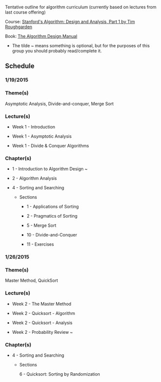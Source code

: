 Tentative outline for algorithm curriculum (currently based on lectures from last course offering)

Course: [Stanford's Algorithm: Design and Analysis, Part 1 by Tim Roughgarden](https://www.coursera.org/course/algo)

Book: [The Algorithm Design Manual](http://www.algorist.com/)

* The tilde ~ means something is optional, but for the purposes of this group you should probably read/complete it.

## Schedule

### 1/19/2015

### Theme(s)
Asymptotic Analysis, Divide-and-conquer, Merge Sort

### Lecture(s)
- Week 1 - Introduction

- Week 1 - Asymptotic Analysis

- Week 1 - Divide & Conquer Algorithms

### Chapter(s)
- 1 - Introduction to Algorithm Design ~

- 2 - Algorithm Analysis

- 4 - Sorting and Searching

    - Sections

        - 1 - Applications of Sorting

        - 2 - Pragmatics of Sorting

        - 5 - Merge Sort

        - 10 - Divide-and-Conquer

        - 11 - Exercises

### 1/26/2015

### Theme(s)
Master Method, QuickSort

### Lecture(s)
- Week 2 - The Master Method

- Week 2 - Quicksort - Algorithm

- Week 2 - Quicksort - Analysis

- Week 2 - Probability Review ~

### Chapter(s)
- 4 - Sorting and Searching

    - Sections

        6 - Quicksort: Sorting by Randomization
